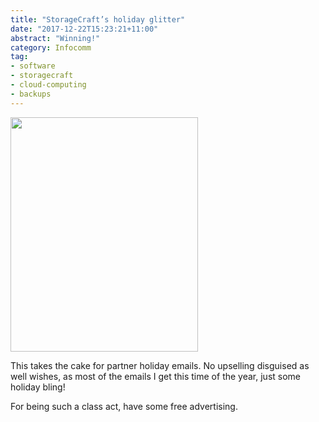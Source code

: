 ```yaml
---
title: "StorageCraft’s holiday glitter"
date: "2017-12-22T15:23:21+11:00"
abstract: "Winning!"
category: Infocomm
tag:
- software
- storagecraft
- cloud-computing
- backups
---
```

<p><img src="https://rubenerd.com/files/2017/storagecraft-xmas@1x.jpg" srcset="https://rubenerd.com/files/2017/storagecraft-xmas@1x.jpg 1x, https://rubenerd.com/files/2017/storagecraft-xmas@2x.jpg 2x" alt="" style="width:300px; height:375px;" /></p>

This takes the cake for partner holiday emails. No upselling disguised as well wishes, as most of the emails I get this time of the year, just some holiday bling!

For being such a class act, have some free advertising.


